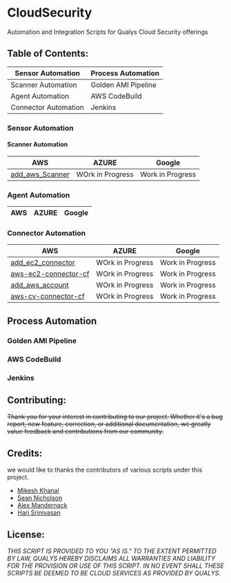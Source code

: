 # CloudSecurity
Automation and Integration Scripts for Qualys Cloud Security offerings 




## Table of Contents: 

Sensor Automation | Process Automation
----------------- | ------------------
Scanner Automation | Golden AMI Pipeline
Agent Automation | AWS CodeBuild
Connector Automation | Jenkins 


### Sensor Automation
#### Scanner Automation
AWS | AZURE | Google
----| ----- | ------
[add_aws_Scanner](https://github.com/Qualys-Public/add_aws_Scanner) | WOrk in Progress | Work in Progress
### Agent Automation
AWS | AZURE | Google
----| ----- | ------
### Connector Automation
AWS | AZURE | Google
----| ----- | ------
[add_ec2_connector](https://github.com/Qualys-Public/add_ec2_connector) | WOrk in Progress | Work in Progress
[aws-ec2-connector-cf](https://github.com/Qualys-Public/aws-ec2-connector-cf) | WOrk in Progress | Work in Progress
[add_aws_account](https://github.com/Qualys-Public/add_aws_account) | WOrk in Progress | Work in Progress
[aws-cv-connector-cf](https://github.com/Qualys-Public/aws-cv-connector-cf)| WOrk in Progress | Work in Progress
## Process Automation
### Golden AMI Pipeline

### AWS CodeBuild

### Jenkins

## Contributing: 
~~Thank you for your interest in contributing to our project. Whether it's a bug report, new feature, correction, or additional documentation, we greatly value feedback and contributions from our community.~~

## Credits: 
we would like to thanks the contributors of various scripts under this project.

* [Mikesh Khanal](https://github.com/mkhanal1)
* [Sean Nicholson](https://github.com/snicholson-qualys)
* [Alex Mandernack](https://github.com/amandernackq)
* [Hari Srinivasan](https://github.com/hsrinivasanqualys)

## License: 

_THIS SCRIPT IS PROVIDED TO YOU "AS IS." 
TO THE EXTENT PERMITTED BY LAW, QUALYS HEREBY DISCLAIMS 
ALL WARRANTIES AND LIABILITY FOR THE PROVISION OR USE OF THIS SCRIPT. 
IN NO EVENT SHALL THESE SCRIPTS BE DEEMED TO BE CLOUD SERVICES AS PROVIDED BY QUALYS._

